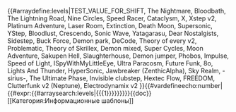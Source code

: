 {{#arraydefine:levels|TEST_VALUE_FOR_SHIFT,
The Nightmare,
Bloodbath,
The Lightning Road,
Nine Circles,
Speed Racer,
Cataclysm,
X,
Xstep v2,
Platinum Adventure,
Laser Room,
Extinction,
Death Moon,
Supersonic,
YStep,
Bloodlust,
Crescendo,
Sonic Wave,
Yatagarasu,
Dear Nostalgists,
Sidestep,
Buck Force,
Demon park,
DeCode,
Theory of every v2,
Problematic,
Theory of Skrillex,
Demon mixed,
Super Cycles,
Moon Adventure,
Sakupen Hell,
Slaughterhouse,
Demon jumper,
Phobos,
Impulse,
Speed of Light,
ISpyWithMyLittleEye,
Ultra Paracosm,
Future Funk,
8o,
Lights And Thunder,
HyperSonic,
Jawbreaker (ZenthicAlpha),
Sky Realm,
-sirius-,
The Ultimate Phase,
Invisible clubstep,
Hextec Flow,
FREEDOM,
Clutterfunk v2 (Neptune),
Electrodynamix v2
}}{{#vardefineecho:number|{{#expr:{{#arraysearch:levels|{{{1}}}}}}}}}<noinclude>{{doc}}[[Категория:Информационные шаблоны]]</noinclude>
